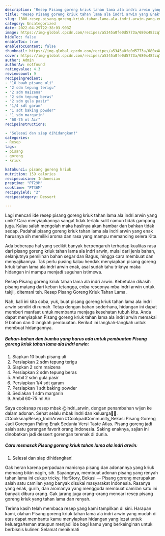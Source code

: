 ```yaml
---
description: "Resep Pisang goreng kriuk tahan lama ala indri arwin yang Enak"
title: "Resep Pisang goreng kriuk tahan lama ala indri arwin yang Enak"
slug: 1300-resep-pisang-goreng-kriuk-tahan-lama-ala-indri-arwin-yang-enak
category: Uncategorized
date: 2022-04-29T22:38:03.903Z
image: https://img-global.cpcdn.com/recipes/a5345a0fe0d5773a/680x482cq70/pisang-goreng-kriuk-tahan-lama-ala-indri-arwin-foto-resep-utama.jpg
hideToc: false
enableToc: true
enableTocContent: false
thumbnail: https://img-global.cpcdn.com/recipes/a5345a0fe0d5773a/680x482cq70/pisang-goreng-kriuk-tahan-lama-ala-indri-arwin-foto-resep-utama.jpg
cover: https://img-global.cpcdn.com/recipes/a5345a0fe0d5773a/680x482cq70/pisang-goreng-kriuk-tahan-lama-ala-indri-arwin-foto-resep-utama.jpg
author: Admin
authorAv: notfound
ratingvalue: 4.3
reviewcount: 9
recipeingredient:
- "10 buah pisang uli"
- "2 sdm tepung terigu"
- "2 sdm maizena"
- "2 sdm tepung beras"
- "2 sdm gula pasir"
- "1/4 sdt garam"
- "1 sdt baking powder"
- "1 sdm margarin"
- "60-75 ml Air"
recipeinstructions:

- "Selesai dan siap dihidangkan!"
categories:
- Resep
tags:
- pisang
- goreng
- kriuk

katakunci: pisang goreng kriuk 
nutrition: 159 calories
recipecuisine: Indonesian
preptime: "PT29M"
cooktime: "PT36M"
recipeyield: "2"
recipecategory: Dessert

---
```





Lagi mencari ide resep pisang goreng kriuk tahan lama ala indri arwin yang unik? Cara menyiapkannya sangat tidak terlalu sulit namun tidak gampang juga. Kalau salah mengolah maka hasilnya akan hambar dan bahkan tidak sedap. Padahal pisang goreng kriuk tahan lama ala indri arwin yang enak harusnya sih memiliki aroma dan rasa yang mampu memancing selera Kita.





Ada beberapa hal yang sedikit banyak berpengaruh terhadap kualitas rasa dari pisang goreng kriuk tahan lama ala indri arwin, mulai dari jenis bahan, selanjutnya pemilihan bahan segar dan Bagus, hingga cara membuat dan menyajikannya. Tak perlu pusing kalau hendak menyiapkan pisang goreng kriuk tahan lama ala indri arwin enak,      asal sudah tahu triknya maka hidangan ini mampu menjadi suguhan istimewa.














Resep Pisang goreng kriuk tahan lama ala indri arwin. Kebetulan dikasih pisang matang dari kebun tetangga, coba resepnya mba indri arwin untuk takjil, ditemani teh. Resep Pisang Goreng Kriuk Tahan Lama.






Nah, kali ini kita coba, yuk, buat pisang goreng kriuk tahan lama ala indri arwin sendiri di rumah. Tetap dengan bahan sederhana, hidangan ini dapat memberi manfaat untuk membantu menjaga kesehatan tubuh kita. Anda dapat menyiapkan Pisang goreng kriuk tahan lama ala indri arwin memakai 9 bahan dan 0 langkah pembuatan. Berikut ini langkah-langkah untuk membuat hidangannya.

<!--inarticleads1-->

##### Bahan-bahan dan bumbu yang harus ada untuk pembuatan Pisang goreng kriuk tahan lama ala indri arwin:

1. Siapkan 10 buah pisang uli
1. Persiapkan 2 sdm tepung terigu
1. Siapkan 2 sdm maizena
1. Persiapkan 2 sdm tepung beras
1. Ambil 2 sdm gula pasir
1. Persiapkan 1/4 sdt garam
1. Persiapkan 1 sdt baking powder
1. Sediakan 1 sdm margarin
1. Ambil 60-75 ml Air


Saya cooksnap resep mbak @indri_arwin, dengan penambahan wijen ke dalam adonan. Sehat selalu mbak Indri dan keluarga🙏🏼. #CooksnapResep_IndriArwin #CookpadCommunity_Bekasi Pisang Goreng Jadi Gorengan Paling Enak Sedunia Versi Taste Atlas. Pisang goreng jadi salah satu gorengan favorit orang Indonesia. Saking enaknya, sajian ini dinobatkan jadi dessert gorengan terenak di dunia. 

<!--inarticleads2-->

##### Cara memasak Pisang goreng kriuk tahan lama ala indri arwin:


1. Selesai dan siap dihidangkan!

Gak heran karena perpaduan manisnya pisang dan adonannya yang kriuk memang bikin nagih, sih. Sayangnya, membuat adonan pisang yang renyah tahan lama ini cukup tricky. HerStory, Bekasi — Pisang goreng merupakan salah satu camilan yang banyak disukai masyarakat Indonesia. Rasanya yang enak, gurih, dan aromanya yang menggoda membuat camilan satu ini banyak diburu orang. Gak jarang juga orang-orang mencari resep pisang goreng kriuk yang tahan lama dan renyah. 

Terima kasih telah membaca resep yang kami tampilkan di sini. Harapan kami, olahan Pisang goreng kriuk tahan lama ala indri arwin yang mudah di atas dapat membantu kamu menyiapkan hidangan yang lezat untuk keluarga/teman ataupun menjadi ide bagi kamu yang berkeinginan untuk berbisnis kuliner. Selamat menikmati
